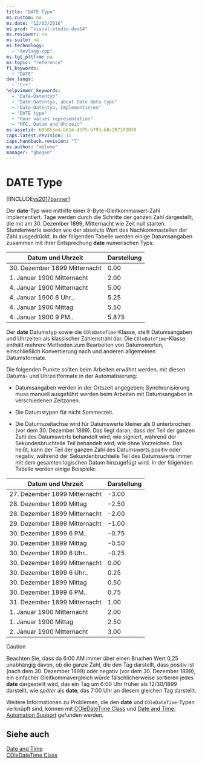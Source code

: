 ```yaml
---
title: "DATE Type"
ms.custom: na
ms.date: "12/03/2016"
ms.prod: "visual-studio-dev14"
ms.reviewer: na
ms.suite: na
ms.technology: 
  - "devlang-cpp"
ms.tgt_pltfrm: na
ms.topic: "reference"
f1_keywords: 
  - "DATE"
dev_langs: 
  - "C++"
helpviewer_keywords: 
  - "Date-Datentyp"
  - "Date-Datentyp, about Date data type"
  - "Date-Datentyp, Implementieren"
  - "DATE type"
  - "hour values representation"
  - "MFC, Datum und Uhrzeit"
ms.assetid: 695853ed-b614-4575-b793-b8c287372038
caps.latest.revision: 11
caps.handback.revision: "7"
ms.author: "mblome"
manager: "ghogen"
---
```

# DATE Type
[!INCLUDE[vs2017banner](../assembler/inline/includes/vs2017banner.md)]

Der **date**\-Typ wird mithilfe einer 8\-Byte\-Gleitkommawert\-Zahl implementiert.  Tage werden durch die Schritte der ganzen Zahl dargestellt, die mit am 30. Dezember 1899, Mitternacht wie Zeit null starten.  Stundenwerte werden wie der absolute Wert des Nachkommastellen der Zahl ausgedrückt.  In der folgenden Tabelle werden einige Datumsangaben zusammen mit ihrer Entsprechung **date** numerischen Typs:  
  
|Datum und Uhrzeit|Darstellung|  
|-----------------------|-----------------|  
|30. Dezember 1899 Mitternacht|0.00|  
|1. Januar 1900 Mitternacht|2.00|  
|4. Januar 1900 Mitternacht|5.00|  
|4. Januar 1900 6 Uhr..|5.25|  
|4. Januar 1900 Mittag|5.50|  
|4. Januar 1900 9 PM..|5.875|  
  
 Der **date** Datumstyp sowie die `COleDateTime`\-Klasse, stellt Datumsangaben und Uhrzeiten als klassischer Zahlenstrahl dar.  Die `COleDateTime`\-Klasse enthält mehrere Methoden zum Bearbeiten von Datumswerten, einschließlich Konvertierung nach und anderen allgemeinen Datumsformate.  
  
 Die folgenden Punkte sollten beim Arbeiten erwähnt werden, mit diesen Datums\- und Uhrzeitformate in der Automatisierung:  
  
-   Datumsangaben werden in der Ortszeit angegeben; Synchronisierung muss manuell ausgeführt werden beim Arbeiten mit Datumsangaben in verschiedenen Zeitzonen.  
  
-   Die Datumstypen für nicht Sommerzeit.  
  
-   Die Datumszeitachse wird für Datumswerte kleiner als 0 unterbrochen \(vor dem 30. Dezember 1899\).  Das liegt daran, dass der Teil der ganzen Zahl des Datumswerts behandelt wird, wie signiert, während der Sekundenbruchteile Teil behandelt wird, wie ohne Vorzeichen.  Das heißt, kann der Teil der ganzen Zahl des Datumswerts positiv oder negativ, während der Sekundenbruchteile Teil des Datumswerts immer mit dem gesamten logischen Datum hinzugefügt wird.  In der folgenden Tabelle werden einige Beispiele:  
  
|Datum und Uhrzeit|Darstellung|  
|-----------------------|-----------------|  
|27. Dezember 1899 Mitternacht|\-3.00|  
|28. Dezember 1899 Mittag|\-2.50|  
|28. Dezember 1899 Mitternacht|\-2.00|  
|29. Dezember 1899 Mitternacht|\-1.00|  
|30. Dezember 1899 6 PM..|\-0.75|  
|30. Dezember 1899 Mittag|\-0.50|  
|30. Dezember 1899 6 Uhr..|\-0.25|  
|30. Dezember 1899 Mitternacht|0.00|  
|30. Dezember 1899 6 Uhr..|0.25|  
|30. Dezember 1899 Mittag|0.50|  
|30. Dezember 1899 6 PM..|0.75|  
|31. Dezember 1899 Mitternacht|1.00|  
|1. Januar 1900 Mitternacht|2.00|  
|1. Januar 1900 Mittag|2.50|  
|2. Januar 1900 Mitternacht|3.00|  
  
> [!CAUTION]
>  Beachten Sie, dass da 6:00 AM immer über einen Bruchen Wert 0,25 unabhängig davon, ob die ganze Zahl, die den Tag darstellt, dass positiv ist \(nach dem 30. Dezember 1899\) oder negativ \(vor dem 30. Dezember 1899\), ein einfacher Gleitkommavergleich würde fälschlicherweise sortieren jedes **date** dargestellt wird, das ein Tag um 6:00 Uhr früher als 12\/30\/1899 darstellt, wie *später* als **date**, das 7:00 Uhr an diesem gleichen Tag darstellt.  
  
 Weitere Informationen zu Problemen, die den **date** und `COleDateTime`\-Typen verknüpft sind, können mit [COleDateTime Class](../atl-mfc-shared/reference/coledatetime-class.md) und [Date and Time: Automation Support](../atl-mfc-shared/date-and-time-automation-support.md) gefunden werden.  
  
## Siehe auch  
 [Date and Time](../atl-mfc-shared/date-and-time.md)   
 [COleDateTime Class](../atl-mfc-shared/reference/coledatetime-class.md)